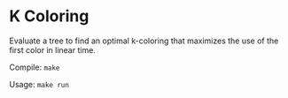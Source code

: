 # K Coloring

Evaluate a tree to find an optimal k-coloring that maximizes the use of the first color in linear time.

Compile:
`make`

Usage:
`make run`

